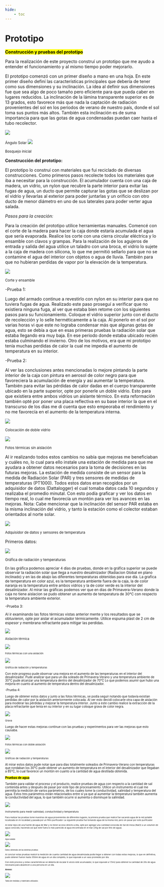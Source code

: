```yaml
---
hide:
    - toc
---
```


# Prototipo

<strong><Mark>Construcción y pruebas del prototipo</Mark></strong> 

Para la realización de este proyecto construí un prototipo que me ayudo a entender el funcionamiento y al mismo tiempo poder mejorarlo.

El prototipo comenzó con un primer diseño a mano en una hoja. En este primer diseño definí las características
principales que debería de tener como sus dimensiones y su inclinación.
La idea al definir sus dimensiones fue que sea algo de poco tamaño pero eficiente para que pueda caber en lugares reducidos.
La inclinación de la lámina transparente superior es de 13 grados, esto favorece más que nada la captación de radiación provenientes del sol en los periodos de verano de nuestro país, donde el sol toma sus puntos más altos. También esta inclinación es de suma importancia para que las gotas de agua condensadas puedan caer hasta el tubo recolector.


![](../images/Proyecto/Ideas%20iniciales/sol.PNG)

<small>Ángulo Solar</small>
![](../images/Proyecto/Ideas%20iniciales/WhatsApp%20Image%202024-11-25%20at%2010.57.24%20AM.jpeg)

<small>Bosquejo inicial</small>

<strong>Construcción del prototipo:</strong>

El prototipo lo construí con materiales que fui reciclado de diversas construcciones.
Como primeros pasos recolecte todos los materiales que iba a necesitar para la construcción.
El acumulador cuenta con una caja de madera, un vidrio, un nylon que recubre la parte interior para evitar las fugas de agua, un ducto que permite capturar las gotas que se deslizan por el vidrio y llevarlas al exterior para poder juntarlas y un orificio con otro ducto de menor diámetro en uno de sus laterales para poder verter agua salada.


<em>Pasos para la creación:</em>

Para la creación del prototipo utilice herramientas manuales. 
Comencé con el corte de la madera para hacer la caja donde estaría acumulada el agua que sería evaporada. Realice los corte con una cierra circular eléctrica y lo ensamble con clavos y grampas.
Para la realización de los agujeros de entrada y salida del agua utilice un taladro con una broca, el vidrio lo sujete a la caja de madera con silicona, lo que me permitió sellarlo para que no se contamine el agua del interior con objetos o agua de lluvia. También para que no hubieran perdidas de vapor por la elevación de la temperatura.

![](../images/Proyecto/Primer%20prototipo/Cortes%20y%20primer%20armado/foto%20cracion.PNG)

<small>Corte y ensamble</small>

-Prueba 1:

Luego del armado continue a revestirlo con nylon en su interior para que no tuviera fugas de agua. Realizado este paso proseguí a verificar que no existiera ninguna fuga, al ver que estaba bien retome con los siguientes pasos para su funcionamiento.
Coloque el vidrio superior junto con el ducto de recolección y lo selle herméticamente a la caja.
Al ponerlo en el sol por varias horas vi que este no lograba condensar más que algunas gotas de agua, esto se debía a que en esas primeras pruebas la radiación solar que estaba llegando era muy baja. En ese periodo donde estaba ubicado recién estaba culminando el invierno. Otro de los motivos, era que mi prototipo tenía muchas perdidas de calor la cual me impedía el aumento de temperatura en su interior.


-Prueba 2:

Al ver las conclusiones antes mencionadas lo mejore pintando la parte interior de la caja con pintura en aerosol de color negro para que favoreciera la acumulación de energía y así aumentar la temperatura. También para evitar las pérdidas de calor dadas en el cuerpo transparente ubicado en la parte superior, opte por ponerle un doble vidrio. Esto para que existiera entre ambos vidrios un aislante térmico.
En esta reformación también opté por poner una placa reflectiva en su base interior la que en el transcurso de los días me di cuenta que esto empeoraba el rendimiento y no me favorecía en el aumento de la temperatura interna.

![](../images/Proyecto/Primer%20prototipo/Dos%20vidrios/prueba%202.PNG)

<small>Colocación de doble vidrio</small> 



![](../images/Proyecto/Primer%20prototipo/Dos%20vidrios/prueba%20dos%20termicas.PNG) 

<small>Fotos térmicas sin aislación</small>



Al ir realizando todos estos cambios no sabía que mejoras me beneficiaban y cuáles no, lo cual para ello instale una estación de medida para que me ayudara a obtener datos necesarios para la toma de decisiones en las futuras mejoras.
La estación de medida consiste de un sensor para la medida de Radiación Solar (PAR) y tres sensores de medidas de temperaturas (PT1000).
Todos estos datos eran recogidos por un adquisidor de datos (Dattalogger) el cual tomaba datos cada 10 segundos y realizaba el promedio minutal. Con esto podía graficar y ver los datos en tiempo real, lo cual me favorecía un montón para ver los avances en las mejoras.
Nota: Cabe mencionar que la inclinación del sensor PAR estaba en la misma inclinación del vidrio, y tanto la estación como el colector estaban orientados al norte solar.

![](../images/Proyecto/Primer%20prototipo/Data%20Logger%20y%20sensores/prueba%203.PNG)

<small>Adquisidor de datos y sensores de temperatura</small>

Primeros datos:

![](../images/Proyecto/Graficas/Primeras_Modificaciones.png)

<small>Gráfica de radiación y temperaturas</smll>


En las gráfica podemos apreciar 4 días de pruebas, donde en la gráfica superior se puede observar la radiación solar que llega a nuestro desalinizador (Radiacion Global en plano inclinado) y en las de abajo las diferentes temperaturas obtenidas para ese día.
La grafica de temperatura en color azul, es la temperatura ambiente fuera de la caja, la de color naranja es la temperatura entre ambos vidrios y la de color verde es la interior del desalinizador.
Al mirar las gráficas podemos ver que en dias de Primavera-Verano donde la caja no tiene aislacion se pudo obtener un aumento de temperatura de 30°C con respecto la temperatura ambiente exterior. 


-Prueba 3:

Al ir examinando las fotos térmicas vistas anterior mente y los resultados que se obtuvieron, opte por aislar el acumulador térmicamente. Utilice espuma plast de 2 cm de espesor y membrana refractante para mitigar las perdidas.

![](../images/Proyecto/Primer%20prototipo/Una%20aislacion/prueba%204.PNG)

<small>Aislación térmica</smll>

![](../images/Proyecto/Primer%20prototipo/Una%20aislacion/prueba%20termica.PNG)

<small>Fotos térmicas con una aislación</small>


![](../images/Proyecto/Graficas/Media_Modificacion.png)

<small>Gráfica de radiación y temperaturas</small>

Con este progreso pude observar una mejora en el aumento de las temperaturas en el interior del desalinizador.
Pude analizar que para un día soleado de Primavera-Verano y una temperatura ambiente de 30°C pude alcanzar una temperatura dentro del desalinizador de 70°C 
Lo que podemos asumir que hubo una mejoría en cuanto al aumento de temperatura dentro del desalinizador.

-Prueba 4:

Luego de obtener estos datos y junto a las fotos térmicas, se podía seguir notando que todavía existían perdidas de calor por la aislación anteriormente colocada. Al ver esto decidí colocarle otra capa de aislación para moderar las pérdidas y mejorar la temperatura interior. Junto a este cambio realice la extracción de la placa refractante que tenía en su interior y en su lugar coloque grava de color negra. 

![](../images/Proyecto/Primer%20prototipo/Graava/grava.PNG)

<small>Grava</small>

Luego de hacer estas mejoras continue con las pruebas y experimentos para ver las mejoras que esto causaba.


![](../images/Proyecto/Primer%20prototipo/Dos%20aisalcion/doble%20aisalcion%20termica.PNG)

<small>Fotos térmicas con doble aislación</small>

![](../images/Proyecto/Graficas/Ultima_Modificacion.png)

<small>Gráficas de radiación y temperaturas</small>

Al mirar estos datos pude notar que para días totalmente soleados de Primavera-Verano con temperaturas que rondaban los 30°C pude obtener un aumento de temperatura en el interior del desalinizador que llegaban a 85°C, lo cual favorece un montón en cuanto a la cantidad de agua destilada obtenida.


<strong><Mark>Pruebas de agua<Mark></strong>

También para validar el proceso y el producto, realice pruebas de agua con respecto a la cantidad de sal contenida antes y después de pasar por este tipo de procesamiento.
Utilice un instrumento el cual me permitía la medición de varios parámetros, de los cuales tome la conductividad, salinidad y temperatura del agua.
Estos tres parámetros están relacionados entre sí ya que al aumentar la temperatura también aumenta la conductividad del agua, lo que también ocurre si aumenta o disminuye la salinidad.

![](../images/Proyecto/Primer%20prototipo/Salinizacion/salinizador.PNG)

<small>Instrumento para medir salinidad, conductividad y temperatura<small>

Para realizar las pruebas tome muestras de agua provenientes de diferentes lugares, la primera prueba que realice fue sacando agua de la red potable localizada en mi localidad y pasada por un filtro purificador. 
La siguiente prueba fue tomando agua de la misma red, pero sin pasar por este purificador.

Al estar lejos de una fuente de agua de Mar y no tener acceso directo a ella, opte por agregar una cantidad conocida de Sal de mesa (NaCl) a un volumen de agua conocido, haciendo así que este fuera lo más parecido al agua encontrada en el mar (35g de sal por litro de agua). 

![](../images/Proyecto/Primer%20prototipo/Salinizacion/salll.PNG)

<small>Agua salada</small>

![](../images/Proyecto/Tabla%20de%20agua/cambiar.PNG)

<small>Datos obtenidos de las distintas pruebas</small>

Al concluir estas pruebas realicé la medición de cuanta cantidad de agua desalinizada podía llegar a obtener con todas estas mejoras, lo que en definitiva, pude obtener fueron hasta 350ml de agua en un día completo, lo que equivale a un vaso promedio por día.

Con este proceso y estas características se debería de escalar 6 veces este acumulador, lo que equivale a 1.5m2 para obtener la cantidad de 2lts de agua necesaria para abastecer a una persona en un día.  



<strong>Anexo:</strong>

![](../images/Proyecto/Tabla%20de%20agua/grafica%20datos.PNG)

<small>Tabla de medidas y materiales utilizados</small>

